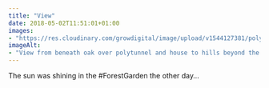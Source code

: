 ```yaml
---
title: "View"
date: 2018-05-02T11:51:01+01:00
images: 
- "https://res.cloudinary.com/growdigital/image/upload/v1544127381/polytunnel-26965349677.jpg"
imageAlt: 
- "View from beneath oak over polytunnel and house to hills beyond the valley"
---
```


The sun was shining in the \#ForestGarden the other day…
